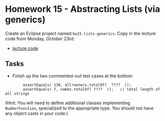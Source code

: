 # Homework 15 - Abstracting Lists (via generics)

Create an Eclipse project named `hw15-lists-generics`. Copy in the lecture code from Monday, October 23rd:

- [lecture code](./code/generics)

## Tasks

- Finish up the two commented-out test cases at the bottom:

```
		assertEquals( 130, allrunners.totalOf(  ????  ));
		assertEquals( 7, names.totalOf( ????  ));   // total length of all strings
```

(Hint: You will need to define additional classes implementing `NumberFunction`, specialized to the appropriate type. You should not have any object casts in your code.)
